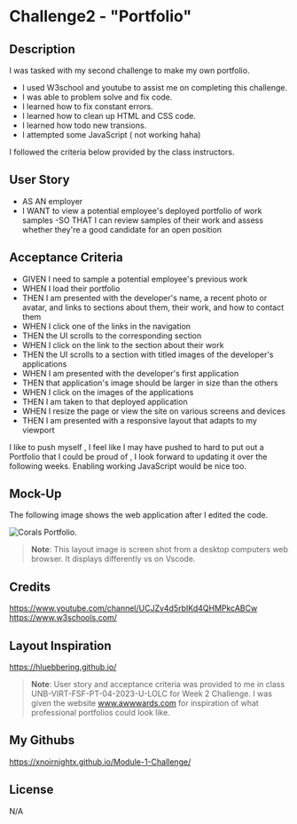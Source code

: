 # Challenge2 - "Portfolio"

## Description

I was tasked with my second challenge to make my own portfolio.

- I used W3school and youtube to assist me on completing this challenge.
- I was able to problem solve and fix code.
- I learned how to fix constant errors.
- I learned how to clean up HTML and CSS code.
- I learned how todo new transions.
- I attempted some JavaScript ( not working haha)

I followed the criteria below provided by the class instructors.

## User Story

- AS AN employer
- I WANT to view a potential employee's deployed portfolio of  work samples
-SO THAT I can review samples of their work and assess whether they're a good candidate for an open position


## Acceptance Criteria

- GIVEN I need to sample a potential employee's previous work
- WHEN I load their portfolio
- THEN I am presented with the developer's name, a recent photo or avatar, and links to     sections about them, their work, and how to contact them
- WHEN I click one of the links in the navigation
- THEN the UI scrolls to the corresponding section
- WHEN I click on the link to the section about their work
- THEN the UI scrolls to a section with titled images of the developer's applications
- WHEN I am presented with the developer's first application
- THEN that application's image should be larger in size than the others
- WHEN I click on the images of the applications
- THEN I am taken to that deployed application
- WHEN I resize the page or view the site on various screens and devices
- THEN I am presented with a responsive layout that adapts to my viewport

I like to push myself , I feel like I may have pushed to hard to put out a Portfolio 
that I could be proud of , I look forward to updating it over the following weeks. Enabling 
working JavaScript would be nice too. 

## Mock-Up

The following image shows the web application after I edited the code.

![Corals Portfolio.](./assets/images/Corals%20Desktop%20Screenshot.jpeg)

> **Note**: This layout image is screen shot from a desktop computers web browser. It displays differently vs on Vscode.


## Credits

https://www.youtube.com/channel/UCJZv4d5rbIKd4QHMPkcABCw
https://www.w3schools.com/


## Layout Inspiration 

https://hluebbering.github.io/

> **Note**: User story and acceptance criteria was provided to me in class
 UNB-VIRT-FSF-PT-04-2023-U-LOLC for Week 2 Challenge. I was given the website www.awwwards.com for inspiration of what professional portfolios could look like. 


## My Githubs

https://xnoirnightx.github.io/Module-1-Challenge/

## License

N/A
